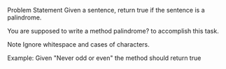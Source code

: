 Problem Statement
Given a sentence, return true if the sentence is a palindrome.

You are supposed to write a method palindrome? to accomplish this task.

Note Ignore whitespace and cases of characters.

Example:
Given "Never odd or even" the method should return true